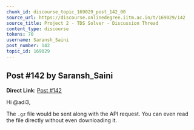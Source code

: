 ```yaml
---
chunk_id: discourse_topic_169029_post_142_00
source_url: https://discourse.onlinedegree.iitm.ac.in/t/169029/142
source_title: Project 2 - TDS Solver - Discussion Thread
content_type: discourse
tokens: 70
username: Saransh_Saini
post_number: 142
topic_id: 169029
---
```


## Post #142 by Saransh_Saini

**Direct Link**: [Post #142](https://discourse.onlinedegree.iitm.ac.in/t/169029/142)

Hi @adi3,

The `.gz` file would be sent along with the API request. You can even read the file directly without even downloading it.
